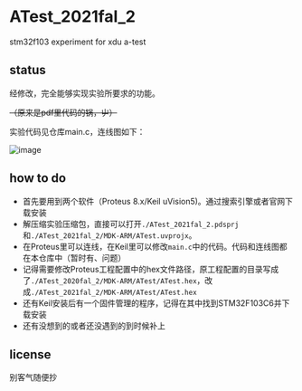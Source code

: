 # ATest_2021fal_2
stm32f103 experiment for xdu a-test

## status
经修改，完全能够实现实验所要求的功能。

~~（原来是pdf里代码的锅，屮）~~

实验代码见仓库main.c，连线图如下：

![image](https://user-images.githubusercontent.com/30371828/133403650-346d6de4-fc1a-4520-b294-1f81c019a052.png)

## how to do
- 首先要用到两个软件（Proteus 8.x/Keil uVision5)。通过搜索引擎或者官网下载安装
- 解压缩实验压缩包，直接可以打开`./ATest_2021fal_2.pdsprj`和`./ATest_2021fal_2/MDK-ARM/ATest.uvprojx`。
- 在Proteus里可以连线，在Keil里可以修改`main.c`中的代码。代码和连线图都在本仓库中（暂时有、问题）
- 记得需要修改Proteus工程配置中的hex文件路径，原工程配置的目录写成了`./ATest_2020fal_2/MDK-ARM/ATest/ATest.hex`，改成`./ATest_2021fal_2/MDK-ARM/ATest/ATest.hex`
- 还有Keil安装后有一个固件管理的程序，记得在其中找到STM32F103C6并下载安装
- 还有没想到的或者还没遇到的到时候补上

## license
别客气随便抄
